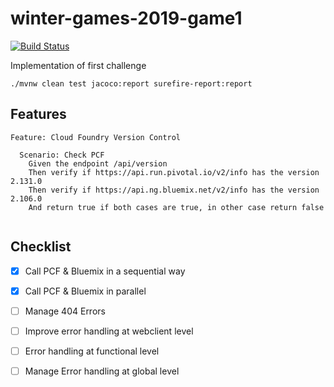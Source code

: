 # winter-games-2019-game1

[![Build Status](https://travis-ci.org/jabrena/winter-games-2019-game1.svg?branch=master)](https://travis-ci.org/jabrena/winter-games-2019-game1)

Implementation of first challenge

```
./mvnw clean test jacoco:report surefire-report:report
```

## Features

``` guerkin
Feature: Cloud Foundry Version Control

  Scenario: Check PCF
    Given the endpoint /api/version
    Then verify if https://api.run.pivotal.io/v2/info has the version 2.131.0
    Then verify if https://api.ng.bluemix.net/v2/info has the version 2.106.0
    And return true if both cases are true, in other case return false
     
```

## Checklist

- [x] Call PCF & Bluemix in a sequential way
- [x] Call PCF & Bluemix in parallel
- [ ] Manage 404 Errors
- [ ] Improve error handling at webclient level
- [ ] Error handling at functional level
- [ ] Manage Error handling at global level
 

